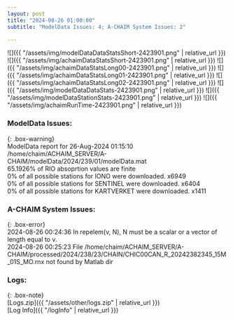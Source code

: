 ```yaml
---
layout: post
title: "2024-08-26 01:00:00"
subtitle: "ModelData Issues: 4; A-CHAIM System Issues: 2"

---
```


![]({{ "/assets/img/modelDataDataStatsShort-2423901.png" | relative_url }})
![]({{ "/assets/img/achaimDataStatsShort-2423901.png" | relative_url }})
![]({{ "/assets/img/achaimDataStatsLong00-2423901.png" | relative_url }})
![]({{ "/assets/img/achaimDataStatsLong01-2423901.png" | relative_url }})
![]({{ "/assets/img/achaimDataStatsLong02-2423901.png" | relative_url }})
![]({{ "/assets/img/modelDataDataStats-2423901.png" | relative_url }})
![]({{ "/assets/img/modelDataStationStats-2423901.png" | relative_url }})
![]({{ "/assets/img/achaimRunTime-2423901.png" | relative_url }})


### ModelData Issues:  
  
{: .box-warning}  
 ModelData report for 26-Aug-2024 01:15:10   
 /home/chaim/ACHAIM_SERVER/A-CHAIM/modelData/2024/239/01/modelData.mat   
 65.1926% of RIO absoprtion values are finite   
 0% of all possible stations for IONO were downloaded. x6949   
 0% of all possible stations for SENTINEL were downloaded. x6404   
 0% of all possible stations for KARTVERKET were downloaded. x1411   
  
### A-CHAIM System Issues:  
  
{: .box-error}  
2024-08-26 00:24:36 In repelem(v, N), N must be a scalar or a vector of length equal to v.  
2024-08-26 00:25:23 File /home/chaim/ACHAIM_SERVER/A-CHAIM/processed/2024/238/23/CHAIN/CHIC00CAN_R_20242382345_15M_01S_MO.rnx not found by Matlab dir  

### Logs:  
  
{: .box-note}  
[Logs.zip]({{ "/assets/other/logs.zip" | relative_url }})  
[Log Info]({{ "/logInfo" | relative_url }})  
